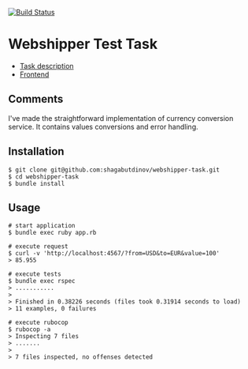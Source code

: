 [![Build Status](https://travis-ci.com/shagabutdinov/webshipper-task.svg?branch=master)](https://travis-ci.com/shagabutdinov/webshipper-task)

Webshipper Test Task
====================

* [Task description](task.md)
* [Frontend](http://github.com/shagabutdinov/webshipper-frontend-task)

Comments
--------

I've made the straightforward implementation of currency conversion service. It
contains values conversions and error handling.

Installation
------------

```
$ git clone git@github.com:shagabutdinov/webshipper-task.git
$ cd webshipper-task
$ bundle install
```

Usage
-----

```
# start application
$ bundle exec ruby app.rb

# execute request
$ curl -v 'http://localhost:4567/?from=USD&to=EUR&value=100'
> 85.955

# execute tests
$ bundle exec rspec
> ...........
>
> Finished in 0.38226 seconds (files took 0.31914 seconds to load)
> 11 examples, 0 failures

# execute rubocop
$ rubocop -a
> Inspecting 7 files
> .......
>
> 7 files inspected, no offenses detected
```
